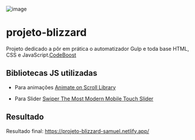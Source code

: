![image](https://github.com/SamuelALMEIDA023/projeto-blizzard/assets/134805776/d862efad-2508-4380-8de8-0d19d9b9f610)

# projeto-blizzard
 Projeto dedicado a pôr em prática o automatizador Gulp e toda base HTML, CSS e JavaScript.[CodeBoost](https://codeboost.com.br/)

## Bibliotecas JS utilizadas
* Para animações [Animate on Scroll Library](https://michalsnik.github.io/aos/)

* Para Slider [Swiper The Most Modern Mobile Touch Slider](https://swiperjs.com/)

## Resultado 
Resultado final: https://projeto-blizzard-samuel.netlify.app/
